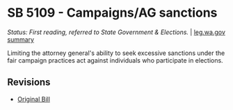 # SB 5109 - Campaigns/AG sanctions
*Status: First reading, referred to State Government & Elections.* | [leg.wa.gov summary](https://app.leg.wa.gov/billsummary?BillNumber=5109&Year=2021)

Limiting the attorney general's ability to seek excessive sanctions under the fair campaign practices act against individuals who participate in elections.

## Revisions
* [Original Bill](1/)